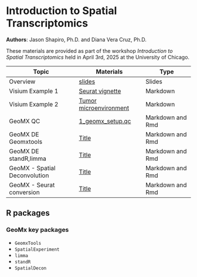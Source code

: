 # Introduction to Spatial Transcriptomics

**Authors**: Jason Shapiro, Ph.D. and Diana Vera Cruz, Ph.D.

These materials are provided as part of the workshop *Introduction to Spatial Transcriptomics* held in April 3rd, 2025 at the University of Chicago. 

|Topic |Materials |Type |
|------|-----|------|
|Overview|[slides](link-to-powerpoint)|Slides|
|Visium Example 1|[Seurat vignette](link-to-md)|Markdown |
|Visium Example 2|[Tumor microenvironment](link-to-md)|Markdown |
|GeoMX QC|[1_geomx_setup.qc](GeoMx/codes/1_geomx_setup_sq_md)|Markdown and Rmd |
|GeoMX DE Geomxtools|[Title](link)|Markdown and Rmd |
|GeoMX DE standR,limma|[Title](link)|Markdown and Rmd |
|GeoMX - Spatial Deconvolution|[Title](link)|Markdown and Rmd |
|GeoMX - Seurat conversion|[Title](link)|Markdown and Rmd |


## R packages

### GeoMx key packages
  * `GeomxTools`
  * `SpatialExperiment`
  * `limma`
  * `standR`
  * `SpatialDecon`


